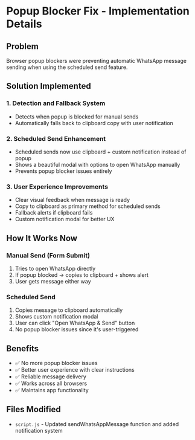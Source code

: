 # Popup Blocker Fix - Implementation Details

## Problem
Browser popup blockers were preventing automatic WhatsApp message sending when using the scheduled send feature.

## Solution Implemented

### 1. **Detection and Fallback System**
- Detects when popup is blocked for manual sends
- Automatically falls back to clipboard copy with user notification

### 2. **Scheduled Send Enhancement**
- Scheduled sends now use clipboard + custom notification instead of popup
- Shows a beautiful modal with options to open WhatsApp manually
- Prevents popup blocker issues entirely

### 3. **User Experience Improvements**
- Clear visual feedback when message is ready
- Copy to clipboard as primary method for scheduled sends
- Fallback alerts if clipboard fails
- Custom notification modal for better UX

## How It Works Now

### Manual Send (Form Submit)
1. Tries to open WhatsApp directly
2. If popup blocked → copies to clipboard + shows alert
3. User gets message either way

### Scheduled Send
1. Copies message to clipboard automatically
2. Shows custom notification modal
3. User can click "Open WhatsApp & Send" button
4. No popup blocker issues since it's user-triggered

## Benefits
- ✅ No more popup blocker issues
- ✅ Better user experience with clear instructions
- ✅ Reliable message delivery
- ✅ Works across all browsers
- ✅ Maintains app functionality

## Files Modified
- `script.js` - Updated sendWhatsAppMessage function and added notification system